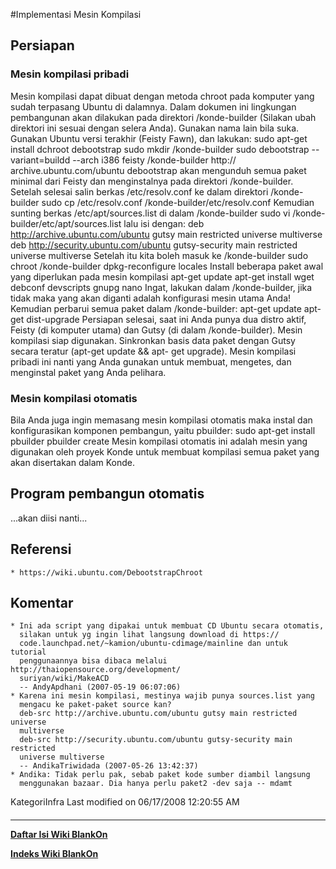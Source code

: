 #Implementasi Mesin Kompilasi
## Persiapan
### Mesin kompilasi pribadi
Mesin kompilasi dapat dibuat dengan metoda chroot pada komputer yang sudah
terpasang Ubuntu di dalamnya. Dalam dokumen ini lingkungan pembangunan akan
dilakukan pada direktori /konde-builder (Silakan ubah direktori ini sesuai
dengan selera Anda). Gunakan nama lain bila suka. Gunakan Ubuntu versi terakhir
(Feisty Fawn), dan lakukan:
sudo apt-get install dchroot debootstrap
sudo mkdir /konde-builder
sudo debootstrap --variant=buildd --arch i386 feisty /konde-builder http://
archive.ubuntu.com/ubuntu
debootstrap akan mengunduh semua paket minimal dari Feisty dan menginstalnya
pada direktori /konde-builder.
Setelah selesai salin berkas /etc/resolv.conf ke dalam direktori /konde-builder
 sudo cp /etc/resolv.conf /konde-builder/etc/resolv.conf
Kemudian sunting berkas /etc/apt/sources.list di dalam /konde-builder
sudo vi /konde-builder/etc/apt/sources.list
lalu isi dengan:
deb http://archive.ubuntu.com/ubuntu gutsy main restricted universe multiverse
deb http://security.ubuntu.com/ubuntu gutsy-security main restricted universe
multiverse
Setelah itu kita boleh masuk ke /konde-builder
sudo chroot /konde-builder
dpkg-reconfigure locales
Install beberapa paket awal yang diperlukan pada mesin kompilasi
apt-get update
apt-get install wget debconf devscripts gnupg nano
Ingat, lakukan dalam /konde-builder, jika tidak maka yang akan diganti adalah
konfigurasi mesin utama Anda!
Kemudian perbarui semua paket dalam /konde-builder:
apt-get update
apt-get dist-upgrade
Persiapan selesai, saat ini Anda punya dua distro aktif, Feisty (di komputer
utama) dan Gutsy (di dalam /konde-builder). Mesin kompilasi siap digunakan.
Sinkronkan basis data paket dengan Gutsy secara teratur (apt-get update && apt-
get upgrade).
Mesin kompilasi pribadi ini nanti yang Anda gunakan untuk membuat, mengetes,
dan menginstal paket yang Anda pelihara.
### Mesin kompilasi otomatis
Bila Anda juga ingin memasang mesin kompilasi otomatis maka instal dan
konfigurasikan komponen pembangun, yaitu pbuilder:
sudo apt-get install pbuilder
pbuilder create
Mesin kompilasi otomatis ini adalah mesin yang digunakan oleh proyek Konde
untuk membuat kompilasi semua paket yang akan disertakan dalam Konde.
## Program pembangun otomatis
...akan diisi nanti...
## Referensi
    * ​https://wiki.ubuntu.com/DebootstrapChroot
## Komentar
    * Ini ada script yang dipakai untuk membuat CD Ubuntu secara otomatis,
      silakan untuk yg ingin lihat langsung download di ​https://
      code.launchpad.net/~kamion/ubuntu-cdimage/mainline dan untuk tutorial
      penggunaannya bisa dibaca melalui ​http://thaiopensource.org/development/
      suriyan/wiki/MakeACD
      -- AndyApdhani (2007-05-19 06:07:06)
    * Karena ini mesin kompilasi, mestinya wajib punya sources.list yang
      mengacu ke paket-paket source kan?
      deb-src http://archive.ubuntu.com/ubuntu gutsy main restricted universe
      multiverse
      deb-src http://security.ubuntu.com/ubuntu gutsy-security main restricted
      universe multiverse
      -- AndikaTriwidada (2007-05-26 13:42:37)
    * Andika: Tidak perlu pak, sebab paket kode sumber diambil langsung
      menggunakan bazaar. Dia hanya perlu paket2 -dev saja -- mdamt
KategoriInfra
Last modified on 06/17/2008 12:20:55 AM
#### 
    
 
 
 
 
 
---
[**Daftar Isi Wiki BlankOn**](/DaftarIsi/README.md)
 
[**Indeks Wiki BlankOn**](/Indeks.md)
